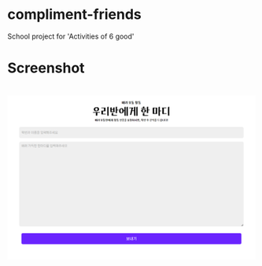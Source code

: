 # compliment-friends
School project for 'Activities of 6 good'

# Screenshot
<h1 align="center">
  <a href="https://kwoneunwoo.github.io/compliment-friends/"><img src="https://github.com/kwoneunwoo/compliment-friends/blob/main/screenshot.png" alt="Red - Discord Bot"></a>
</h1>
